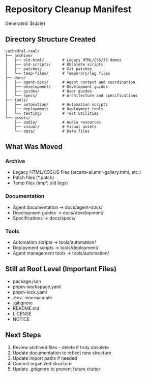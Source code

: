 # Repository Cleanup Manifest

Generated: $(date)

## Directory Structure Created

```
cathedral-real/
├── archive/
│   ├── old-html/        # Legacy HTML/CSS/JS demos
│   ├── old-scripts/     # Obsolete scripts
│   ├── patches/         # Git patches
│   └── temp-files/      # Temporary/log files
├── docs/
│   ├── agent-docs/      # Agent context and coordination
│   ├── development/     # Development guides
│   ├── guides/          # User guides
│   └── specs/           # Architecture and specifications
├── tools/
│   ├── automation/      # Automation scripts
│   ├── deployment/      # Deployment tools
│   └── testing/         # Test utilities
└── assets/
    ├── audio/           # Audio resources
    ├── visual/          # Visual assets
    └── data/            # Data files
```

## What Was Moved

### Archive
- Legacy HTML/CSS/JS files (arcana-alumni-gallery.html, etc.)
- Patch files (*.patch)
- Temp files (_tmp_*, old logs)

### Documentation
- Agent documentation → docs/agent-docs/
- Development guides → docs/development/
- Specifications → docs/specs/

### Tools
- Automation scripts → tools/automation/
- Deployment scripts → tools/deployment/
- Agent management tools → tools/automation/

## Still at Root Level (Important Files)

- package.json
- pnpm-workspace.yaml
- pnpm-lock.yaml
- .env, .env.example
- .gitignore
- README.md
- LICENSE
- NOTICE

## Next Steps

1. Review archived files - delete if truly obsolete
2. Update documentation to reflect new structure
3. Update import paths if needed
4. Commit organized structure
5. Update .gitignore to prevent future clutter
